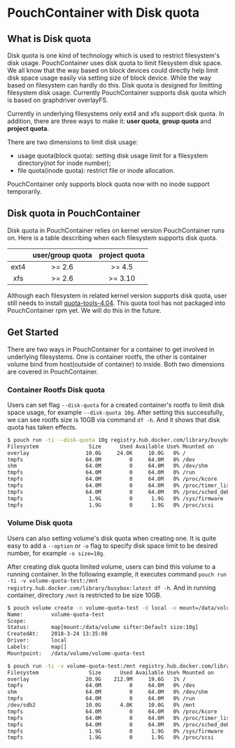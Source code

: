 # PouchContainer with Disk quota

## What is Disk quota

Disk quota is one kind of technology which is used to restrict filesystem's disk
usage. PouchContainer uses disk quota to limit filesystem disk space. We all know that
the way based on block devices could directly help limit disk space usage
easily via setting size of block device. While the way based on filesystem can
hardly do this. Disk quota is designed for limitting filesystem disk usage.
Currently PouchContainer supports disk quota which is based on graphdriver overlayFS.

Currently in underlying filesystems only ext4 and xfs support disk quota. In
addition, there are three ways to make it: **user quota**, **group quota** and
**project quota**.

There are two dimensions to limit disk usage:

* usage quota(block quota): setting disk usage limit for a filesystem directory(not for inode number);
* file quota(inode quota): restrict file or inode allocation.

PouchContainer only supports block quota now with no inode support temporarily.

## Disk quota in PouchContainer

Disk quota in PouchContainer relies on kernel version PouchContainer runs on. Here is a table
describing when each filesystem supports disk quota.

|| user/group quota | project quota|
|:---:| :----:| :---:|
|ext4| >= 2.6|>= 4.5|
|xfs|>= 2.6|>= 3.10|

Although each filesystem in related kernel version supports disk quota, user
still needs to install [quota-tools-4.04](https://nchc.dl.sourceforge.net/project/linuxquota/quota-tools/4.04/quota-4.04.tar.gz).
This quota tool has not packaged into PouchContainer rpm yet. We will do this in the
future.

## Get Started

There are two ways in PouchContainer for a container to get involved in underlying
filesystems. One is container rootfs, the other is container volume bind from
host(outside of container) to inside. Both two dimensions are covered in PouchContainer.

### Container Rootfs Disk quota

Users can set flag `--disk-quota` for a created container's rootfs to limit
disk space usage, for example `--disk-quota 10g`. After setting this
successfully, we can see rootfs size is 10GB via command `df -h`. And it shows
that disk quota has taken effects.

```bash
$ pouch run -ti --disk-quota 10g registry.hub.docker.com/library/busybox:latest df -h
Filesystem                Size      Used Available Use% Mounted on
overlay                  10.0G     24.0K     10.0G   0% /
tmpfs                    64.0M         0     64.0M   0% /dev
shm                      64.0M         0     64.0M   0% /dev/shm
tmpfs                    64.0M         0     64.0M   0% /run
tmpfs                    64.0M         0     64.0M   0% /proc/kcore
tmpfs                    64.0M         0     64.0M   0% /proc/timer_list
tmpfs                    64.0M         0     64.0M   0% /proc/sched_debug
tmpfs                     1.9G         0      1.9G   0% /sys/firmware
tmpfs                     1.9G         0      1.9G   0% /proc/scsi
```

### Volume Disk quota

Users can also setting volume's disk quota when creating one. It is quite easy
to add a `--option` or `-o` flag to specify disk space limit to be desired
number, for example `-o size=10g`.

After creating disk quota limited volume, users can bind this volume to a
running container. In the following example, it executes command
`pouch run -ti -v volume-quota-test:/mnt registry.hub.docker.com/library/busybox:latest df -h`.
And in running container, directory `/mnt` is restricted to be size 10GB.

```bash
$ pouch volume create -n volume-quota-test -d local -o mount=/data/volume -o size=10g
Name:         volume-quota-test
Scope:
Status:       map[mount:/data/volume sifter:Default size:10g]
CreatedAt:    2018-3-24 13:35:08
Driver:       local
Labels:       map[]
Mountpoint:   /data/volume/volume-quota-test

$ pouch run -ti -v volume-quota-test:/mnt registry.hub.docker.com/library/busybox:latest df -h
Filesystem                Size      Used Available Use% Mounted on
overlay                  20.9G    212.9M     19.6G   1% /
tmpfs                    64.0M         0     64.0M   0% /dev
shm                      64.0M         0     64.0M   0% /dev/shm
tmpfs                    64.0M         0     64.0M   0% /run
/dev/sdb2                10.0G      4.0K     10.0G   0% /mnt
tmpfs                    64.0M         0     64.0M   0% /proc/kcore
tmpfs                    64.0M         0     64.0M   0% /proc/timer_list
tmpfs                    64.0M         0     64.0M   0% /proc/sched_debug
tmpfs                     1.9G         0      1.9G   0% /sys/firmware
tmpfs                     1.9G         0      1.9G   0% /proc/scsi
```